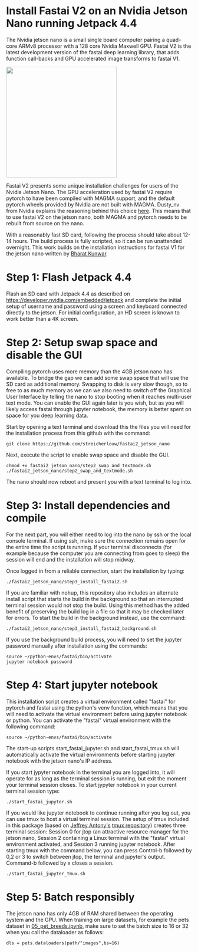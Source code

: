 # Install Fastai V2 on an Nvidia Jetson Nano running Jetpack 4.4

The Nvidia jetson nano is a small single board computer pairing a quad-core ARMv8 processor with a 128 core Nvidia Maxwell GPU. Fastai V2 is the latest development version of the fastai deep learning library, that adds function call-backs and GPU accelerated image transforms to fastai V1.

<img src="https://devblogs.nvidia.com/wp-content/uploads/2019/03/Jetson-Nano_3QTR-Front_Left-1920px-1024x776.png" width="300">

Fastai V2 presents some unique installation challenges for users of the Nvidia Jetson Nano. The GPU acceleration used by fastai V2 require pytorch to have been compiled with MAGMA support, and the default pytorch wheels provided by Nvidia are not built with MAGMA. Dusty_nv from Nvidia explains the reasoning behind this choice [here](https://forums.developer.nvidia.com/t/pytorch-for-jetson-nano-version-1-5-0-now-available/72048/201). This means that to use fastai V2 on the jetson nano, both MAGMA and pytorch needs to be rebuilt from source on the nano.

With a reasonably fast SD card, following the process should take about 12-14 hours. The build process is fully scripted, so it can be run unattended overnight. This work builds on the installation instructions for fastai V1 for the jetson nano written by [Bharat Kunwar](https://github.com/brtknr/fastai-jetson-nano).

# Step 1: Flash Jetpack 4.4
Flash an SD card with Jetpack 4.4 as described on https://developer.nvidia.com/embedded/jetpack and complete the initial setup of username and password using a screen and keyboard connected directly to the jetson. For initial configuration, an HD screen is known to work better than a 4K screen.

# Step 2: Setup swap space and disable the GUI
Compiling pytorch uses more memory than the 4GB jetson nano has available. To bridge the gap we can add some swap space that will use the SD card as additional memory. Swapping to disk is very slow though, so to free to as much memory as we can we also need to switch off the Graphical User Interface by telling the nano to stop booting when it reaches multi-user text mode. You can enable the GUI again later is you wish, but as you will likely access fastai through jupyter notebook, the memory is better spent on space for you deep learning data. 

Start by opening a text terminal and download this the files you will need for the installation process from this github with the command:
```
git clone https://github.com/streicherlouw/fastai2_jetson_nano
```
Next, execute the script to enable swap space and disable the GUI.
```
chmod +x fastai2_jetson_nano/step2_swap_and_textmode.sh
./fastai2_jetson_nano/step2_swap_and_textmode.sh
```
The nano should now reboot and present you with a text terminal to log into.

# Step 3: Install dependencies and compile
For the next part, you will either need to log into the nano by ssh or the local console terminal. If using ssh, make sure the connection remains open for the entire time the script is running. If your terminal disconnects (for example because the computer you are connecting from goes to sleep) the session will end and the installation will stop midway.

Once logged in from a reliable connection, start the installation by typing: 
```
./fastai2_jetson_nano/step3_install_fastai2.sh
```
If you are familiar with nohup, this repository also includes an alternate install script that starts the build in the background so that an interrupted terminal session would not stop the build. Using this method has the added benefit of preserving the build log in a file so that it may be checked later for errors. To start the build in the background instead, use the command:
```
./fastai2_jetson_nano/step3_install_fastai2_background.sh
```
If you use the background build process, you will need to set the jupyter password manually after installation using the commands:
```
source ~/python-envs/fastai/bin/activate
jupyter notebook password
```
# Step 4: Start jupyter notebook
This installation script creates a virtual environment called "fastai" for pytorch and fastai using the python's venv function, which means that you will need to activate the virtual environment before using jupyter notebook or python. You can activate the "fastai" virtual environment with the following command:
```
source ~/python-envs/fastai/bin/activate
```
The start-up scripts start_fastai_jupyter.sh and start_fastai_tmux.sh will automatically activate the virtual environments before starting jupyter notebook with the jetson nano's IP address.

If you start jypyter notebook in the terminal you are logged into, it will operate for as long as the terminal session is running, but exit the moment your terminal session closes. To start jypyter notebook in your current terminal session type:
```
./start_fastai_jupyter.sh
```
If you would like jupyter notebook to continue running after you log out, you can use tmux to host a virtual terminal session. The setup of tmux included in this package (based on [Jeffrey Antony's](https://github.com/jeffreyantony) [tmux repository](https://github.com/jeffreyantony/tmux-fastai/blob/master/tmux-fastai.sh)) creates three terminal session: Session 0 for jtop (an attractive resource manager for the jetson nano, Session 2 containing a Linux terminal with the "fastai" virtual environment activated, and Session 3 running jupyter notebook. After starting tmux with the command below, you can press Control-b followed by 0,2 or 3 to switch between jtop, the terminal and jupyter's output. Command-b followed by x closes a session.
```
./start_fastai_jupyter_tmux.sh
```
# Step 5: Batch responsibly
The jetson nano has only 4GB of RAM shared between the operating system and the GPU. When training on large datasets, for example the pets dataset in [05_pet_breeds.ipynb](https://github.com/fastai/course-v4/blob/master/nbs/05_pet_breeds.ipynb), make sure to set the batch size to 16 or 32 when you call the dataloader as follows:
```
dls = pets.dataloaders(path/"images",bs=16)
```
